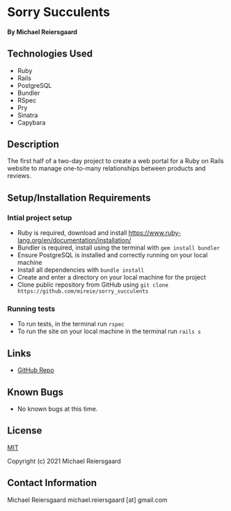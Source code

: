 # Sorry Succulents
#### By Michael Reiersgaard

## Technologies Used

* Ruby
* Rails
* PostgreSQL
* Bundler
* RSpec
* Pry
* Sinatra
* Capybara

## Description
The first half of a two-day project to create a web portal for a Ruby on Rails website to manage one-to-many relationships between products and reviews.


## Setup/Installation Requirements

### Intial project setup

* Ruby is required, download and install https://www.ruby-lang.org/en/documentation/installation/
* Bundler is required, install using the terminal with `gem install bundler`
* Ensure PostgreSQL is installed and correctly running on your local machine
* Install all dependencies with `bundle install`
* Create and enter a directory on your local machine for the project
* Clone public repository from GitHub using `git clone https://github.com/mireie/sorry_succulents`

### Running tests
* To run tests, in the terminal run `rspec`
* To run the site on your local machine in the terminal run `rails s`


## Links
- [GitHub Repo](https://github.com/mireie/sorry_succulents)

## Known Bugs

* No known bugs at this time.

## License

[MIT](https://en.wikipedia.org/wiki/MIT_License)

Copyright (c) 2021 Michael Reiersgaard

## Contact Information

Michael Reiersgaard michael.reiersgaard [at] gmail.com